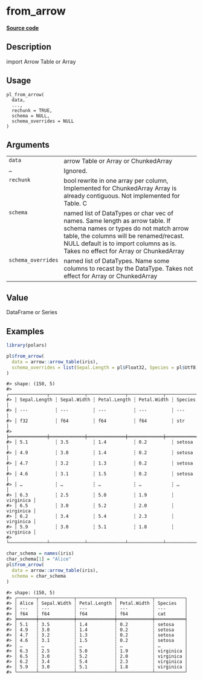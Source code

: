 
# from_arrow

[**Source code**](https://github.com/pola-rs/r-polars/tree/main/R/convert.R#L27)

## Description

import Arrow Table or Array

## Usage

<pre><code class='language-R'>pl_from_arrow(
  data,
  ...,
  rechunk = TRUE,
  schema = NULL,
  schema_overrides = NULL
)
</code></pre>

## Arguments

<table>
<tr>
<td style="white-space: nowrap; font-family: monospace; vertical-align: top">
<code id="pl_from_arrow_:_data">data</code>
</td>
<td>
arrow Table or Array or ChunkedArray
</td>
</tr>
<tr>
<td style="white-space: nowrap; font-family: monospace; vertical-align: top">
<code id="pl_from_arrow_:_...">…</code>
</td>
<td>
Ignored.
</td>
</tr>
<tr>
<td style="white-space: nowrap; font-family: monospace; vertical-align: top">
<code id="pl_from_arrow_:_rechunk">rechunk</code>
</td>
<td>
bool rewrite in one array per column, Implemented for ChunkedArray Array
is already contiguous. Not implemented for Table. C
</td>
</tr>
<tr>
<td style="white-space: nowrap; font-family: monospace; vertical-align: top">
<code id="pl_from_arrow_:_schema">schema</code>
</td>
<td>
named list of DataTypes or char vec of names. Same length as arrow
table. If schema names or types do not match arrow table, the columns
will be renamed/recast. NULL default is to import columns as is. Takes
no effect for Array or ChunkedArray
</td>
</tr>
<tr>
<td style="white-space: nowrap; font-family: monospace; vertical-align: top">
<code id="pl_from_arrow_:_schema_overrides">schema_overrides</code>
</td>
<td>
named list of DataTypes. Name some columns to recast by the DataType.
Takes not effect for Array or ChunkedArray
</td>
</tr>
</table>

## Value

DataFrame or Series

## Examples

``` r
library(polars)

pl$from_arrow(
  data = arrow::arrow_table(iris),
  schema_overrides = list(Sepal.Length = pl$Float32, Species = pl$Utf8)
)
```

    #> shape: (150, 5)
    #> ┌──────────────┬─────────────┬──────────────┬─────────────┬───────────┐
    #> │ Sepal.Length ┆ Sepal.Width ┆ Petal.Length ┆ Petal.Width ┆ Species   │
    #> │ ---          ┆ ---         ┆ ---          ┆ ---         ┆ ---       │
    #> │ f32          ┆ f64         ┆ f64          ┆ f64         ┆ str       │
    #> ╞══════════════╪═════════════╪══════════════╪═════════════╪═══════════╡
    #> │ 5.1          ┆ 3.5         ┆ 1.4          ┆ 0.2         ┆ setosa    │
    #> │ 4.9          ┆ 3.0         ┆ 1.4          ┆ 0.2         ┆ setosa    │
    #> │ 4.7          ┆ 3.2         ┆ 1.3          ┆ 0.2         ┆ setosa    │
    #> │ 4.6          ┆ 3.1         ┆ 1.5          ┆ 0.2         ┆ setosa    │
    #> │ …            ┆ …           ┆ …            ┆ …           ┆ …         │
    #> │ 6.3          ┆ 2.5         ┆ 5.0          ┆ 1.9         ┆ virginica │
    #> │ 6.5          ┆ 3.0         ┆ 5.2          ┆ 2.0         ┆ virginica │
    #> │ 6.2          ┆ 3.4         ┆ 5.4          ┆ 2.3         ┆ virginica │
    #> │ 5.9          ┆ 3.0         ┆ 5.1          ┆ 1.8         ┆ virginica │
    #> └──────────────┴─────────────┴──────────────┴─────────────┴───────────┘

``` r
char_schema = names(iris)
char_schema[1] = "Alice"
pl$from_arrow(
  data = arrow::arrow_table(iris),
  schema = char_schema
)
```

    #> shape: (150, 5)
    #> ┌───────┬─────────────┬──────────────┬─────────────┬───────────┐
    #> │ Alice ┆ Sepal.Width ┆ Petal.Length ┆ Petal.Width ┆ Species   │
    #> │ ---   ┆ ---         ┆ ---          ┆ ---         ┆ ---       │
    #> │ f64   ┆ f64         ┆ f64          ┆ f64         ┆ cat       │
    #> ╞═══════╪═════════════╪══════════════╪═════════════╪═══════════╡
    #> │ 5.1   ┆ 3.5         ┆ 1.4          ┆ 0.2         ┆ setosa    │
    #> │ 4.9   ┆ 3.0         ┆ 1.4          ┆ 0.2         ┆ setosa    │
    #> │ 4.7   ┆ 3.2         ┆ 1.3          ┆ 0.2         ┆ setosa    │
    #> │ 4.6   ┆ 3.1         ┆ 1.5          ┆ 0.2         ┆ setosa    │
    #> │ …     ┆ …           ┆ …            ┆ …           ┆ …         │
    #> │ 6.3   ┆ 2.5         ┆ 5.0          ┆ 1.9         ┆ virginica │
    #> │ 6.5   ┆ 3.0         ┆ 5.2          ┆ 2.0         ┆ virginica │
    #> │ 6.2   ┆ 3.4         ┆ 5.4          ┆ 2.3         ┆ virginica │
    #> │ 5.9   ┆ 3.0         ┆ 5.1          ┆ 1.8         ┆ virginica │
    #> └───────┴─────────────┴──────────────┴─────────────┴───────────┘
